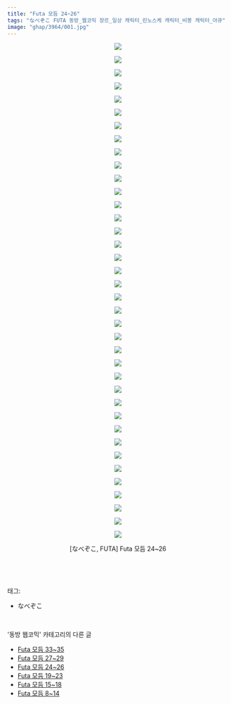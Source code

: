 ```yaml
---
title: "Futa 모듬 24~26"
tags: "なべぞこ FUTA 동방_웹코믹 장르_일상 캐릭터_린노스케 캐릭터_비봉 캐릭터_아큐"
image: "ghap/3964/001.jpg"
---
```

<div class="article">
<p style="text-align: center; clear: none; float: none;"><img src="{{ site.nasurl }}/ghap/3964/001.jpg"/></p>
<p style="text-align: center; clear: none; float: none;"><img src="{{ site.nasurl }}/ghap/3964/002.jpg"/></p>
<p style="text-align: center; clear: none; float: none;"><img src="{{ site.nasurl }}/ghap/3964/003.jpg"/></p>
<p style="text-align: center; clear: none; float: none;"><img src="{{ site.nasurl }}/ghap/3964/004.jpg"/></p>
<p style="text-align: center; clear: none; float: none;"><img src="{{ site.nasurl }}/ghap/3964/005.jpg"/></p>
<p style="text-align: center; clear: none; float: none;"><img src="{{ site.nasurl }}/ghap/3964/006.jpg"/></p>
<p style="text-align: center; clear: none; float: none;"><img src="{{ site.nasurl }}/ghap/3964/007.jpg"/></p>
<p style="text-align: center; clear: none; float: none;"><img src="{{ site.nasurl }}/ghap/3964/008.jpg"/></p>
<p style="text-align: center; clear: none; float: none;"><img src="{{ site.nasurl }}/ghap/3964/009.jpg"/></p>
<p style="text-align: center; clear: none; float: none;"><img src="{{ site.nasurl }}/ghap/3964/010.jpg"/></p>
<p style="text-align: center; clear: none; float: none;"><img src="{{ site.nasurl }}/ghap/3964/011.jpg"/></p>
<p style="text-align: center; clear: none; float: none;"><img src="{{ site.nasurl }}/ghap/3964/012.jpg"/></p>
<p style="text-align: center; clear: none; float: none;"><img src="{{ site.nasurl }}/ghap/3964/013.jpg"/></p>
<p style="text-align: center; clear: none; float: none;"><img src="{{ site.nasurl }}/ghap/3964/014.jpg"/></p>
<p style="text-align: center; clear: none; float: none;"><img src="{{ site.nasurl }}/ghap/3964/015.jpg"/></p>
<p style="text-align: center; clear: none; float: none;"><img src="{{ site.nasurl }}/ghap/3964/016.jpg"/></p>
<p style="text-align: center; clear: none; float: none;"><img src="{{ site.nasurl }}/ghap/3964/017.jpg"/></p>
<p style="text-align: center; clear: none; float: none;"><img src="{{ site.nasurl }}/ghap/3964/018.jpg"/></p>
<p style="text-align: center; clear: none; float: none;"><img src="{{ site.nasurl }}/ghap/3964/019.jpg"/></p>
<p style="text-align: center; clear: none; float: none;"><img src="{{ site.nasurl }}/ghap/3964/020.jpg"/></p>
<p style="text-align: center; clear: none; float: none;"><img src="{{ site.nasurl }}/ghap/3964/021.jpg"/></p>
<p style="text-align: center; clear: none; float: none;"><img src="{{ site.nasurl }}/ghap/3964/022.jpg"/></p>
<p style="text-align: center; clear: none; float: none;"><img src="{{ site.nasurl }}/ghap/3964/023.jpg"/></p>
<p style="text-align: center; clear: none; float: none;"><img src="{{ site.nasurl }}/ghap/3964/024.jpg"/></p>
<p style="text-align: center; clear: none; float: none;"><img src="{{ site.nasurl }}/ghap/3964/025.jpg"/></p>
<p style="text-align: center; clear: none; float: none;"><img src="{{ site.nasurl }}/ghap/3964/026.jpg"/></p>
<p style="text-align: center; clear: none; float: none;"><img src="{{ site.nasurl }}/ghap/3964/027.jpg"/></p>
<p style="text-align: center; clear: none; float: none;"><img src="{{ site.nasurl }}/ghap/3964/028.jpg"/></p>
<p style="text-align: center; clear: none; float: none;"><img src="{{ site.nasurl }}/ghap/3964/029.jpg"/></p>
<p style="text-align: center; clear: none; float: none;"><img src="{{ site.nasurl }}/ghap/3964/030.jpg"/></p>
<p style="text-align: center; clear: none; float: none;"><img src="{{ site.nasurl }}/ghap/3964/031.jpg"/></p>
<p style="text-align: center; clear: none; float: none;"><img src="{{ site.nasurl }}/ghap/3964/032.jpg"/></p>
<p style="text-align: center; clear: none; float: none;"><img src="{{ site.nasurl }}/ghap/3964/033.jpg"/></p>
<p style="text-align: center; clear: none; float: none;"><img src="{{ site.nasurl }}/ghap/3964/034.jpg"/></p>
<p style="text-align: center; clear: none; float: none;"><img src="{{ site.nasurl }}/ghap/3964/035.jpg"/></p>
<p style="text-align: center; clear: none; float: none;"><img src="{{ site.nasurl }}/ghap/3964/036.jpg"/></p>
<p style="text-align: center; clear: none; float: none;"><img src="{{ site.nasurl }}/ghap/3964/037.jpg"/></p>
<p style="text-align: center; clear: none; float: none;"><img src="{{ site.nasurl }}/ghap/3964/038.jpg"/></p>
<p style="text-align: center; clear: none; float: none;">[なべぞこ, FUTA] Futa 모듬 24~26</p>
<p><br/></p>
</div><br/>
<div class="tagTrail">
<p>태그: </p>
<ul>
<li>なべぞこ</li>
</ul>
</div><br/>
<div class="another">
<p>'동방 웹코믹' 카테고리의 다른 글</p>
<ul>
<li><a href="/2017-11-25-ghap_3966">Futa 모듬 33~35</a></li>
<li><a href="/2017-11-25-ghap_3965">Futa 모듬 27~29</a></li>
<li><a href="/2017-11-25-ghap_3964">Futa 모듬 24~26</a></li>
<li><a href="/2017-11-25-ghap_3963">Futa 모듬 19~23</a></li>
<li><a href="/2017-11-25-ghap_3962">Futa 모듬 15~18</a></li>
<li><a href="/2017-11-25-ghap_3961">Futa 모듬 8~14</a></li>
</ul>
</div><br/>
<div class="cb_module cb_fluid">
<div class="cb_wrt cb_profile">
</div><!-- commentList close -->
</div><br/>
